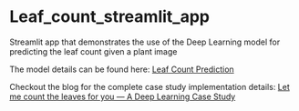 # Leaf_count_streamlit_app
 Streamlit app that demonstrates the use of the Deep Learning model for predicting the leaf count given a plant image
 
 The model details can be found here: [Leaf Count Prediction](https://github.com/Rjt5412/Leaf-Count-Prediction)
 
 Checkout the blog for the complete case study implementation details: [Let me count the leaves for you — A Deep Learning Case Study](https://towardsdatascience.com/let-me-count-the-leaves-for-you-a-deep-learning-case-study-687c24e5ac8a)
